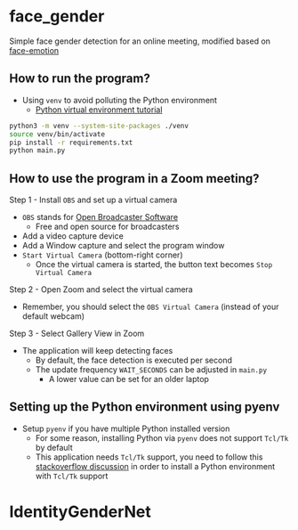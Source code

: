 # face_gender
Simple face gender detection for an online meeting, modified based on [face-emotion](https://github.com/DeepSE/face-emotion)


## How to run the program?

- Using `venv` to avoid polluting the Python environment
    - [Python virtual environment tutorial](https://docs.python.org/3/tutorial/venv.html)

```bash
python3 -m venv --system-site-packages ./venv
source venv/bin/activate
pip install -r requirements.txt
python main.py
```

## How to use the program in a Zoom meeting?

Step 1 - Install `OBS` and set up a virtual camera

- `OBS` stands for [Open Broadcaster Software](https://obsproject.com/)
    - Free and open source for broadcasters
- Add a video capture device
- Add a Window capture and select the program window
- `Start Virtual Camera` (bottom-right corner)
    - Once the virtual camera is started, the button text becomes `Stop Virtual Camera`



Step 2 - Open Zoom and select the virtual camera 

- Remember, you should select the `OBS Virtual Camera` (instead of your default webcam)


Step 3 - Select Gallery View in Zoom

- The application will keep detecting faces 
    - By default, the face detection is executed per second 
    - The update frequency `WAIT_SECONDS` can be adjusted in `main.py`
        - A lower value can be set for an older laptop



## Setting up the Python environment using pyenv

- Setup `pyenv` if you have multiple Python installed version
    - For some reason, installing Python via `pyenv` does not support `Tcl/Tk` by default
    - This application needs `Tcl/Tk` support, you need to follow this [stackoverflow discussion](https://stackoverflow.com/questions/60469202/unable-to-install-tkinter-with-pyenv-pythons-on-macos) in order to install a Python environment with `Tcl/Tk` support




# IdentityGenderNet

